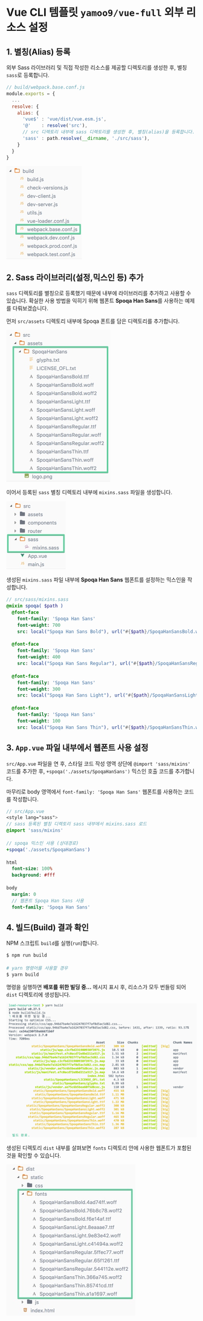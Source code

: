 # Vue CLI 템플릿 `yamoo9/vue-full` 외부 리소스 설정

## 1. 별칭(Alias) 등록

외부 Sass 라이브러리 및 직접 작성한 리소스를 제공할 디렉토리를 생성한 후, 별칭 `sass`로 등록합니다.

```js
// build/webpack.base.conf.js
module.exports = {
  ...
  resolve: {
    alias: {
      'vue$' : 'vue/dist/vue.esm.js',
      '@'    : resolve('src'),
      // src 디렉토리 내부에 sass 디렉토리를 생성한 후, 별칭(alias)을 등록합니다.
      'sass' : path.resolve(__dirname, './src/sass'),
    }
  }
}
```

![](../Assets/webpack-base-conf.jpg)



## 2. Sass 라이브러리(설정,믹스인 등) 추가

`sass` 디렉토리를 별칭으로 등록했기 때문에 내부에 라이브러리를 추가하고 사용할 수 있습니다.
확실한 사용 방법을 익히기 위해 웹폰트 **Spoqa Han Sans**를 사용하는 예제를 다뤄보겠습니다.

먼저 `src/assets` 디렉토리 내부에 Spoqa 폰트를 담은 디렉토리를 추가합니다.

![](../Assets/src-assets-spoqa.jpg)

이어서 등록된 `sass` 별칭 디렉토리 내부에 `mixins.sass` 파일을 생성합니다.

![](../Assets/src-sass-mixins.jpg)

생성된 `mixins.sass` 파일 내부에 **Spoqa Han Sans** 웹폰트를 설정하는 믹스인을 작성합니다.

```sass
// src/sass/mixins.sass
@mixin spoqa( $path )
  @font-face
    font-family: 'Spoqa Han Sans'
    font-weight: 700
    src: local("Spoqa Han Sans Bold"), url("#{$path}/SpoqaHanSansBold.woff2") format("woff2"), url("#{$path}/SpoqaHanSansBold.woff") format("woff"), url("#{$path}/SpoqaHanSansBold.ttf") format("truetype")

  @font-face
    font-family: 'Spoqa Han Sans'
    font-weight: 400
    src: local("Spoqa Han Sans Regular"), url("#{$path}/SpoqaHanSansRegular.woff2") format("woff2"), url("#{$path}/SpoqaHanSansRegular.woff") format("woff"), url("#{$path}/SpoqaHanSansRegular.ttf") format("truetype")

  @font-face
    font-family: 'Spoqa Han Sans'
    font-weight: 300
    src: local("Spoqa Han Sans Light"), url("#{$path}/SpoqaHanSansLight.woff2") format("woff2"), url("#{$path}/SpoqaHanSansLight.woff") format("woff"), url("#{$path}/SpoqaHanSansLight.ttf") format("truetype")

  @font-face
    font-family: 'Spoqa Han Sans'
    font-weight: 100
    src: local("Spoqa Han Sans Thin"), url("#{$path}/SpoqaHanSansThin.woff2") format("woff2"), url("#{$path}/SpoqaHanSansThin.woff") format("woff"), url("#{$path}/SpoqaHanSansThin.ttf") format("truetype")
```

## 3. `App.vue` 파일 내부에서 웹폰트 사용 설정

`src/App.vue` 파일을 연 후, 스타일 코드 작성 영역 상단에 `@import 'sass/mixins'` 코드를 추가한 후, `+spoqa('./assets/SpoqaHanSans')` 믹스인 호출 코드를 추가합니다.

마무리로 body 영역에서 `font-family: 'Spoqa Han Sans'` 웹폰트를 사용하는 코드를 작성합니다.

```sass
// src/App.vue
<style lang="sass">
// sass 등록된 별칭 디렉토리 sass 내부에서 mixins.sass 로드
@import 'sass/mixins'

// spoqa 믹스인 사용 (상대경로)
+spoqa('./assets/SpoqaHanSans')

html
  font-size: 100%
  background: #fff

body
  margin: 0
  // 웹폰트 Spoqa Han Sans 사용
  font-family: 'Spoqa Han Sans'
```

## 4. 빌드(Build) 결과 확인

NPM 스크립트 `build`를 실행(`run`)합니다.

```sh
$ npm run build

# yarn 명령어를 사용할 경우
$ yarn build
```

명령을 실행하면 **배포를 위한 빌딩 중...** 메시지 표시 후, 리소스가 모두 번들링 되어 `dist` 디렉토리에 생성됩니다.

![](../Assets/yarn-build.png)

생성된 디렉토리 `dist` 내부를 살펴보면 `fonts` 디렉토리 안에 사용한 웹폰트가 포함된 것을 확인할 수 있습니다.

![](../Assets/dist-static-fonts.jpg)

<!-- https://github.com/vuejs/vue-loader/issues/328#issuecomment-249175224 -->